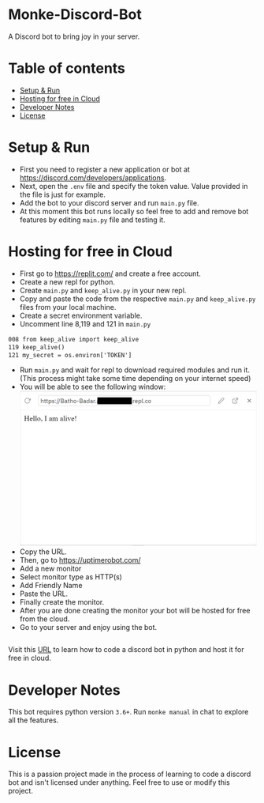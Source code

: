 # Monke-Discord-Bot
A Discord bot to bring joy in your server.

# Table of contents
* [Setup & Run](#setup-&-run)
* [Hosting for free in Cloud](#hosting-for-free-in-cloud)
* [Developer Notes](#developer-notes)
* [License](#License)

# Setup & Run
* First you need to register a new application or bot at https://discord.com/developers/applications.
* Next, open the `.env` file and specify the token value. Value provided in the file is just for example.
* Add the bot to your discord server and run `main.py` file. 
* At this moment this bot runs locally so feel free to add and remove bot features by editing `main.py` file and testing it.

# Hosting for free in Cloud
* First go to https://replit.com/ and create a free account.
* Create a new repl for python.
* Create `main.py` and `keep_alive.py` in your new repl.
* Copy and paste the code from the respective `main.py` and `keep_alive.py` files from your local machine.
* Create a secret environment variable.
* Uncomment line 8,119 and 121 in `main.py`
```
008 from keep_alive import keep_alive
119 keep_alive()
121 my_secret = os.environ['TOKEN']
```
* Run `main.py` and wait for repl to download required modules and run it.(This process might take some time depending on your internet speed)
* You will be able to see the following window:
![alt text](https://github.com/aayushshres/Batho-Badar-Discord-Bot/blob/main/Images%20for%20Readme/link_window.png?raw=true)
* Copy the URL.
* Then, go to https://uptimerobot.com/
* Add a new monitor
* Select monitor type as HTTP(s)
* Add Friendly Name
* Paste the URL.
* Finally create the monitor.
* After you are done creating the monitor your bot will be hosted for free from the cloud.
* Go to your server and enjoy using the bot.
```
```
Visit this [URL](https://youtu.be/SPTfmiYiuok) to learn how to code a discord bot in python and host it for free in cloud.


# Developer Notes
This bot requires python version `3.6+`. Run `monke manual` in chat to explore all the features.

# License
This is a passion project made in the process of learning to code a discord bot and isn't licensed under anything. Feel free to use or modify this project.
